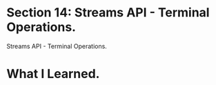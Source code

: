 # Section 14: Streams API - Terminal Operations. 

Streams API - Terminal Operations.

# What I Learned.
